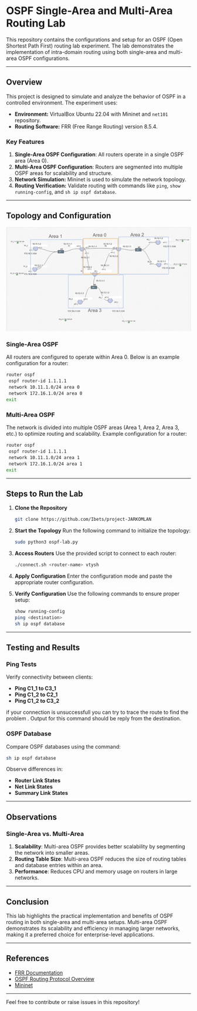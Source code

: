 # OSPF Single-Area and Multi-Area Routing Lab

This repository contains the configurations and setup for an OSPF (Open Shortest Path First) routing lab experiment. The lab demonstrates the implementation of intra-domain routing using both single-area and multi-area OSPF configurations.

---

## Overview

This project is designed to simulate and analyze the behavior of OSPF in a controlled environment. The experiment uses:

- **Environment:** VirtualBox Ubuntu 22.04 with Mininet and `net101` repository.
- **Routing Software:** FRR (Free Range Routing) version 8.5.4.

### Key Features

1. **Single-Area OSPF Configuration**: All routers operate in a single OSPF area (Area 0).
2. **Multi-Area OSPF Configuration**: Routers are segmented into multiple OSPF areas for scalability and structure.
3. **Network Simulation:** Mininet is used to simulate the network topology.
4. **Routing Verification:** Validate routing with commands like `ping`, `show running-config`, and `sh ip ospf database`.

---

## Topology and Configuration

![Topology](https://github.com/Ibets/project-JARKOMLAN/blob/main/OSPF/images/Picture1.png)

### Single-Area OSPF

All routers are configured to operate within Area 0. Below is an example configuration for a router:

```bash
router ospf
 ospf router-id 1.1.1.1
 network 10.11.1.0/24 area 0
 network 172.16.1.0/24 area 0
exit
```

### Multi-Area OSPF

The network is divided into multiple OSPF areas (Area 1, Area 2, Area 3, etc.) to optimize routing and scalability. Example configuration for a router:

```bash
router ospf
 ospf router-id 1.1.1.1
 network 10.11.1.0/24 area 1
 network 172.16.1.0/24 area 1
exit
```

---

## Steps to Run the Lab

1. **Clone the Repository**
   ```bash
   git clone https://github.com/Ibets/project-JARKOMLAN
   ```
2. **Start the Topology**
   Run the following command to initialize the topology:
   ```bash
   sudo python3 ospf-lab.py
   ```
3. **Access Routers**
   Use the provided script to connect to each router:
   ```bash
   ./connect.sh <router-name> vtysh
   ```
4. **Apply Configuration**
   Enter the configuration mode and paste the appropriate router configuration.

5. **Verify Configuration**
   Use the following commands to ensure proper setup:
   ```bash
   show running-config
   ping <destination>
   sh ip ospf database
   ```

---

## Testing and Results

### Ping Tests
Verify connectivity between clients:

- **Ping C1_1 to C3_1**
- **Ping C1_2 to C2_1**
- **Ping C1_2 to C3_2**

if your connection is unsuccessfull you can try to trace the route to find the problem . Output for this command should be reply from the destination.
### OSPF Database
Compare OSPF databases using the command:
```bash
sh ip ospf database
```
Observe differences in:

- **Router Link States**
- **Net Link States**
- **Summary Link States**

---

## Observations

### Single-Area vs. Multi-Area

1. **Scalability**: Multi-area OSPF provides better scalability by segmenting the network into smaller areas.
2. **Routing Table Size**: Multi-area OSPF reduces the size of routing tables and database entries within an area.
3. **Performance**: Reduces CPU and memory usage on routers in large networks.

---

## Conclusion

This lab highlights the practical implementation and benefits of OSPF routing in both single-area and multi-area setups. Multi-area OSPF demonstrates its scalability and efficiency in managing larger networks, making it a preferred choice for enterprise-level applications.

---

## References

- [FRR Documentation](https://frrouting.org/)
- [OSPF Routing Protocol Overview](https://www.cisco.com/)
- [Mininet](http://mininet.org/)

---

Feel free to contribute or raise issues in this repository!
